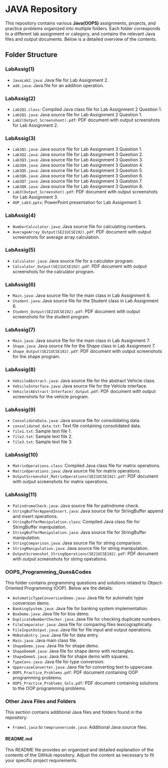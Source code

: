 # JAVA Repository

This repository contains various **Java(OOPS)** assignments, projects, and practice problems organized into multiple folders. Each folder corresponds to a different lab assignment or category, and contains the relevant Java files and output documents. Below is a detailed overview of the contents.

## Folder Structure

### LabAssig(1)
- `JavaLab2.java`: Java file for Lab Assignment 2.
- `add.java`: Java file for an addition operation.

### LabAssig(2)
- `Lab2Q1.class`: Compiled Java class file for Lab Assignment 2 Question 1.
- `Lab2Q1.java`: Java source file for Lab Assignment 2 Question 1.
- `Lab2(Output_Screenshoot).pdf`: PDF document with output screenshots for Lab Assignment 2.

### LabAssig(3)
- `Lab3Q1.java`: Java source file for Lab Assignment 3 Question 1.
- `Lab3Q2.java`: Java source file for Lab Assignment 3 Question 2.
- `Lab3Q3.java`: Java source file for Lab Assignment 3 Question 3.
- `Lab3Q4.java`: Java source file for Lab Assignment 3 Question 4.
- `Lab3Q5.java`: Java source file for Lab Assignment 3 Question 5.
- `Lab3Q6.java`: Java source file for Lab Assignment 3 Question 6.
- `Lab3Q7.java`: Java source file for Lab Assignment 3 Question 7.
- `Lab3Q8.java`: Java source file for Lab Assignment 3 Question 8.
- `Lab3(Output_Screenshot).pdf`: PDF document with output screenshots for Lab Assignment 3.
- `OOP_Lab3.pptx`: PowerPoint presentation for Lab Assignment 3.

### LabAssig(4)
- `NumberCalculator.java`: Java source file for calculating numbers.
- `AverageArray_Output(SE21UCSE192).pdf`: PDF document with output screenshots for average array calculation.

### LabAssig(5)
- `Calculator.java`: Java source file for a calculator program.
- `Calculator_Output(SE21UCSE192).pdf`: PDF document with output screenshots for the calculator program.

### LabAssig(6)
- `Main.java`: Java source file for the main class in Lab Assignment 6.
- `Student.java`: Java source file for the Student class in Lab Assignment 6.
- `Student_Output(SE21UCSE192).pdf`: PDF document with output screenshots for the student program.

### LabAssig(7)
- `Main.java`: Java source file for the main class in Lab Assignment 7.
- `Shape.java`: Java source file for the Shape class in Lab Assignment 7.
- `Shape_Output(SE21UCSE192).pdf`: PDF document with output screenshots for the shape program.

### LabAssig(8)
- `VehicleAbstract.java`: Java source file for the abstract Vehicle class.
- `VehicleInterface.java`: Java source file for the Vehicle interface.
- `Vehicle(Abstract-Interface)_Output.pdf`: PDF document with output screenshots for the vehicle program.

### LabAssig(9)
- `ConsolidateData.java`: Java source file for consolidating data.
- `consolidated_data.txt`: Text file containing consolidated data.
- `file1.txt`: Sample text file 1.
- `file2.txt`: Sample text file 2.
- `file3.txt`: Sample text file 3.

### LabAssig(10)
- `MatrixOperations.class`: Compiled Java class file for matrix operations.
- `MatrixOperations.java`: Java source file for matrix operations.
- `OutputScreenshot_MatrixOperations(SE21UCSE192).pdf`: PDF document with output screenshots for matrix operations.

### LabAssig(11)
- `PalindromeCheck.java`: Java source file for palindrome check.
- `StringBufferAppendInsert.java`: Java source file for StringBuffer append and insert operations.
- `StringBufferManipulation.class`: Compiled Java class file for StringBuffer manipulation.
- `StringBufferManipulation.java`: Java source file for StringBuffer manipulation.
- `StringComparison.java`: Java source file for string comparison.
- `StringManipulation.java`: Java source file for string manipulation.
- `OutputScreenshot_StringOperations(SE21UCSE192).pdf`: PDF document with output screenshots for string operations.

### OOPS_Programming_Ques&Codes
This folder contains programming questions and solutions related to Object-Oriented Programming (OOP). Below are the details:

- `AutomaticTypeConversionDemo.java`: Java file for automatic type conversion demo.
- `BankingSystem.java`: Java file for banking system implementation.
- `BoxDemo.java`: Java file for box demo.
- `DuplicateNumberChecker.java`: Java file for checking duplicate numbers.
- `FileComparator.java`: Java file for comparing files lexicographically.
- `FileInputOutput.java`: Java file for file input and output operations.
- `MUDataEntry.java`: Java file for data entry.
- `Main.java`: Java main class file.
- `ShapeDemo.java`: Java file for shape demo.
- `ShapeDemoR.java`: Java file for shape demo with rectangles.
- `ShapeDemoS.java`: Java file for shape demo with squares.
- `TypeConv.java`: Java file for type conversion.
- `UppercaseConverter.java`: Java file for converting text to uppercase.
- `OOPS_Practice_Problems.pdf`: PDF document containing OOP programming problems.
- `OOPS_Practice_Problems_Sols.pdf`: PDF document containing solutions to the OOP programming problems.

### Other Java Files and Folders
This section contains additional Java files and folders found in the repository:

- `Frame1.java` to `temprunnercode.java`: Additional Java source files.

#### README.md
This README file provides an organized and detailed explanation of the contents of the GitHub repository. Adjust the content as necessary to fit your specific project requirements.
